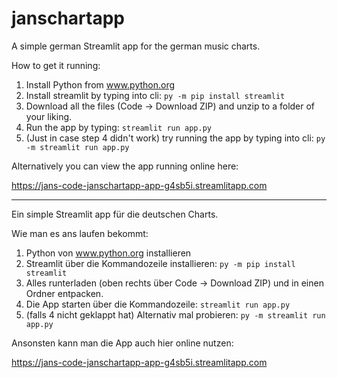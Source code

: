 # janschartapp

A simple german Streamlit app for the german music charts.

How to get it running:

1. Install Python from www.python.org
2. Install streamlit by typing into cli: `py -m pip install streamlit`
3. Download all the files (Code -> Download ZIP) and unzip to a folder of your liking.
4. Run the app by typing: `streamlit run app.py`
5. (Just in case step 4 didn't work) try running the app by typing into cli: `py -m streamlit run app.py`

Alternatively you can view the app running online here:

https://jans-code-janschartapp-app-g4sb5i.streamlitapp.com

---

Ein simple Streamlit app für die deutschen Charts.

Wie man es ans laufen bekommt:

1. Python von www.python.org installieren
2. Streamlit über die Kommandozeile installieren: `py -m pip install streamlit`
3. Alles runterladen (oben rechts über Code -> Download ZIP) und in einen Ordner entpacken.
4. Die App starten über die Kommandozeile: `streamlit run app.py`
5. (falls 4 nicht geklappt hat) Alternativ mal probieren: `py -m streamlit run app.py`

Ansonsten kann man die App auch hier online nutzen:

https://jans-code-janschartapp-app-g4sb5i.streamlitapp.com
